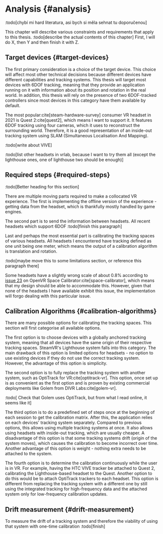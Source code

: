 # Analysis {#analysis}

:todo[chybí mi hard literatura, asi bych si měla sehnat tu doporučenou]

This chapter will describe various constraints and requirements that apply to this thesis. :todo[describe the actual contents of this chapter] First, I will do X, then Y and then finish it with Z.

## Target devices {#target-devices}

The first primary consideration is a choice of the target device. This choice will affect most other technical decisions because different devices have different capabilities and tracking systems. This thesis will target most devices with 6DOF tracking, meaning that they provide an application running on it with information about its position and rotation in the real world. In addition, this thesis will rely on the presence of two 6DOF-tracked controllers since most devices in this category have them available by default.

The most popular:cite[steam-hardware-survey] consumer VR headset in 2021 is Quest 2:cite[quest2], which means I want to support it. It features 6DOF tracking using four cameras, which it uses to reconstruct the surrounding world. Therefore, it is a good representation of an inside-out tracking system using SLAM (Simultaneous Localisation And Mapping).

:todo[write about VIVE]

:todo[list other headsets in vrlab, because I want to try them all (except the lighthouse ones, one of lighthouse two should be enough)]

## Required steps {#required-steps}

:todo[Better heading for this section]

There are multiple moving parts required to make a collocated VR experience. The first is implementing the offline version of the experience - getting data from the headset, which is thankfully mostly handled by game engines.

The second part is to send the information between headsets. All recent headsets which support 6DOF :todo[finish this paragraph]

Last and perhaps the most essential part is calibrating the tracking spaces of various headsets. All headsets I encountered have tracking defined as one unit being one meter, which means the output of a calibration algorithm is translation and rotation.

:todo[maybe move this to some limitations section, or reference this paragraph there]

Some headsets have a slightly wrong scale of about 0.8% according to [issue 23][1] on OpenVR Space Calibrator:cite[space-calibrator], which means that my design should be able to accommodate this. However, given that none of the headsets I have available exhibit this issue, the implementation will forgo dealing with this particular issue.

[1]: https://github.com/pushrax/openvr-spacecalibrator/issues/23

## Calibration Algorithms {#calibration-algorithms}

There are many possible options for calibrating the tracking spaces. This section will first categorise all available options.

The first option is to choose devices with a globally anchored tracking system, meaning that all devices have the same origin of their respective tracking spaces. SteamVR's Lighthouse system falls into this category. The main drawback of this option is limited options for headsets - no option to use existing devices if they do not use the correct tracking system. However, the advantage of this option is simplicity.

The second option is to fully replace the tracking system with another system, such as OptiTrack for VR:cite[optitrack-vr]. This option, once set up is as convenient as the first option and is proven by existing commercial deployments like Golem from DIVR Labs:cite[golem-vr].

:todo[ Check that Golem uses OptiTrack, but from what I read online, it seems like it]

The third option is to do a predefined set of steps once at the beginning of each session to get the calibration matrix. After this, the application relies on each devices' tracking system separately. Compared to previous options, this allows using multiple tracking systems at once. It also allows using headsets with inside-out tracking, which are usually cheaper. A disadvantage of this option is that some tracking systems drift (origin of the system moves), which causes the calibration to become incorrect over time. Another advantage of this option is weight - nothing extra needs to be attached to the system.

The fourth option is to determine the calibration continuously while the user is in VR. For example, having the HTC VIVE tracker be attached to Quest 2, calibrating the Lighthouse-based headset to the Quest. Another option to do this would be to attach OptiTrack trackers to each headset. This option is different from replacing the tracking system with a different one by still using the integrated tracking for high-frequency data and the attached system only for low-frequency calibration updates.

## Drift measurement {#drift-measurement}

To measure the drift of a tracking system and therefore the viability of using that system with one-time calibration :todo[finish]
